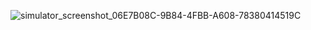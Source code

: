![simulator_screenshot_06E7B08C-9B84-4FBB-A608-78380414519C](https://github.com/user-attachments/assets/181a5941-00bb-4b3c-a789-068ffe39ace2)

